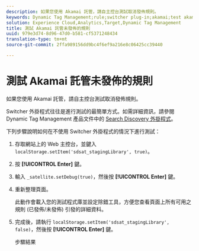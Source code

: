 ```yaml
---
description: 如果您使用 Akamai 託管，請自主控台測試取消發佈規則。
keywords: Dynamic Tag Management;rule;switcher plug-in;akamai;test akamai;unpublished rules;test unpublished rules;debug rule
solution: Experience Cloud,Analytics,Target,Dynamic Tag Management
title: 測試 Akamai 託管未發佈的規則
uuid: 979e3d74-8d96-47d0-b581-cf5371248434
translation-type: tm+mt
source-git-commit: 2ffa989156dd9bc4f6ef9a216e8c06425cc39440

---
```



# 測試 Akamai 託管未發佈的規則

如果您使用 Akamai 託管，請自主控台測試取消發佈規則。

Switcher 外掛程式往往是進行測試的最簡單方式。如需詳細資訊，請參閱 Dynamic Tag Management 產品文件中的 [Search Discovery 外掛程式](https://marketing.adobe.com/resources/help/zh_TW/dtm/search_discovery_plugins.html)。

下列步驟說明如何在不使用 Switcher 外掛程式的情況下進行測試：

1. 存取網站上的 Web 主控台，並鍵入 `localStorage.setItem('sdsat_stagingLibrary', true)`。
1. 按 **[!UICONTROL Enter]** 鍵。
1. 輸入 `_satellite.setDebug(true)`，然後按 **[!UICONTROL Enter]** 鍵。
1. 重新整理頁面。

   此動作會載入您的測試程式庫並設定除錯工具，方便您查看頁面上所有可用之規則 (已發佈/未發佈) 引發的詳細資料。
1. 完成後，請執行 `localStorage.setItem('sdsat_stagingLibrary', false)`，然後按 **[!UICONTROL Enter]** 鍵。

   步驟結果
